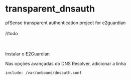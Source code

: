 # transparent_dnsauth
pfSense transparent authentication project for e2guardian  
&nbsp;  
//todo  
&nbsp;  
&nbsp;  

Instalar o E2Guardian

Nas opções avançadas do DNS Resolver, adicionar a linha
```
include: /var/unbound/dnsauth.conf
```

&nbsp;  

